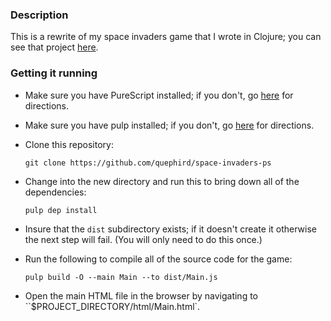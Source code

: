 ### Description

This is a rewrite of my space invaders game that I wrote in Clojure; you can see that project [here](https://github.com/quephird/space-invaders).

### Getting it running

* Make sure you have PureScript installed; if you don't, go [here](http://www.purescript.org/download/) for directions.

* Make sure you have pulp installed; if you don't, go [here](https://github.com/bodil/pulp) for directions.

* Clone this repository:  

      git clone https://github.com/quephird/space-invaders-ps

* Change into the new directory and run this to bring down all of the dependencies:

      pulp dep install

* Insure that the `dist` subdirectory exists; if it doesn't create it otherwise the next step will fail. (You will only need to do this once.)

* Run the following to compile all of the source code for the game:

      pulp build -O --main Main --to dist/Main.js

* Open the main HTML file in the browser by navigating to ``$PROJECT_DIRECTORY/html/Main.html`.
